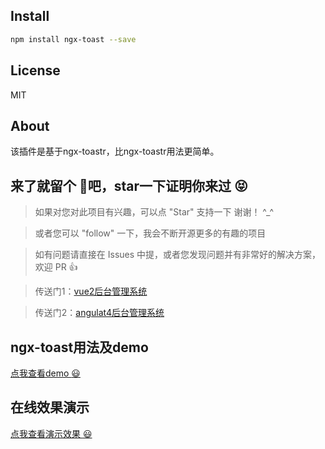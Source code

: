 ## Install
```bash
npm install ngx-toast --save
```  

## License
MIT


## About

该插件是基于ngx-toastr，比ngx-toastr用法更简单。

## 来了就留个 :feet:吧，star一下证明你来过  :stuck_out_tongue_closed_eyes:

>  如果对您对此项目有兴趣，可以点 "Star" 支持一下 谢谢！ ^_^

>  或者您可以 "follow" 一下，我会不断开源更多的有趣的项目

>  如有问题请直接在 Issues 中提，或者您发现问题并有非常好的解决方案，欢迎 PR 👍

>  传送门1：[vue2后台管理系统](https://github.com/Alex-0407/vue2-admin-grace)

>  传送门2：[angulat4后台管理系统](https://github.com/Alex-0407/ng4-grace)

## ngx-toast用法及demo

[点我查看demo :smiley:](https://github.com/alex-0407/ngx-toast-demo)

## 在线效果演示

[点我查看演示效果 :smiley:](https://alex-0407.github.io/ngx-toast)

